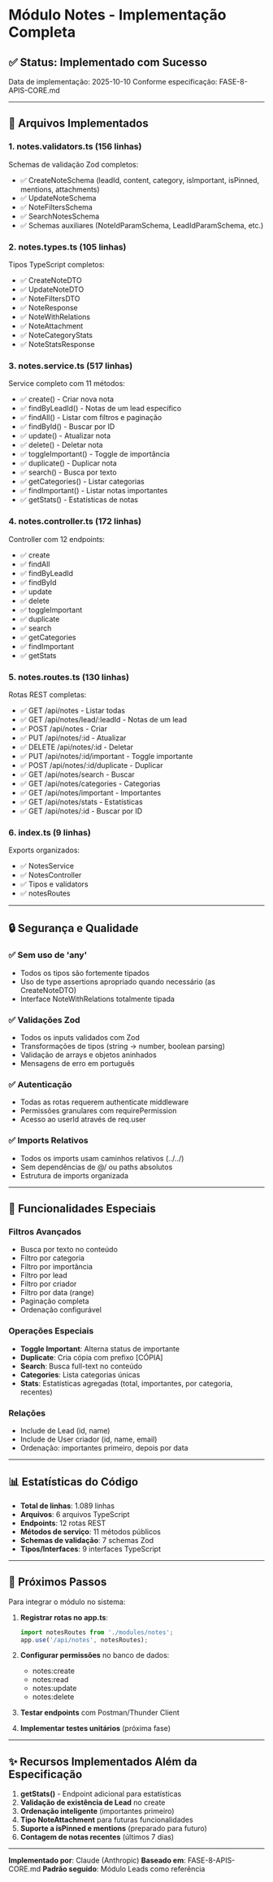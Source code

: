 # Módulo Notes - Implementação Completa

## ✅ Status: Implementado com Sucesso

Data de implementação: 2025-10-10
Conforme especificação: FASE-8-APIS-CORE.md

---

## 📁 Arquivos Implementados

### 1. **notes.validators.ts** (156 linhas)
Schemas de validação Zod completos:
- ✅ CreateNoteSchema (leadId, content, category, isImportant, isPinned, mentions, attachments)
- ✅ UpdateNoteSchema
- ✅ NoteFiltersSchema
- ✅ SearchNotesSchema
- ✅ Schemas auxiliares (NoteIdParamSchema, LeadIdParamSchema, etc.)

### 2. **notes.types.ts** (105 linhas)
Tipos TypeScript completos:
- ✅ CreateNoteDTO
- ✅ UpdateNoteDTO
- ✅ NoteFiltersDTO
- ✅ NoteResponse
- ✅ NoteWithRelations
- ✅ NoteAttachment
- ✅ NoteCategoryStats
- ✅ NoteStatsResponse

### 3. **notes.service.ts** (517 linhas)
Service completo com 11 métodos:
- ✅ create() - Criar nova nota
- ✅ findByLeadId() - Notas de um lead específico
- ✅ findAll() - Listar com filtros e paginação
- ✅ findById() - Buscar por ID
- ✅ update() - Atualizar nota
- ✅ delete() - Deletar nota
- ✅ toggleImportant() - Toggle de importância
- ✅ duplicate() - Duplicar nota
- ✅ search() - Busca por texto
- ✅ getCategories() - Listar categorias
- ✅ findImportant() - Listar notas importantes
- ✅ getStats() - Estatísticas de notas

### 4. **notes.controller.ts** (172 linhas)
Controller com 12 endpoints:
- ✅ create
- ✅ findAll
- ✅ findByLeadId
- ✅ findById
- ✅ update
- ✅ delete
- ✅ toggleImportant
- ✅ duplicate
- ✅ search
- ✅ getCategories
- ✅ findImportant
- ✅ getStats

### 5. **notes.routes.ts** (130 linhas)
Rotas REST completas:
- ✅ GET    /api/notes                   - Listar todas
- ✅ GET    /api/notes/lead/:leadId      - Notas de um lead
- ✅ POST   /api/notes                   - Criar
- ✅ PUT    /api/notes/:id               - Atualizar
- ✅ DELETE /api/notes/:id               - Deletar
- ✅ PUT    /api/notes/:id/important     - Toggle importante
- ✅ POST   /api/notes/:id/duplicate     - Duplicar
- ✅ GET    /api/notes/search            - Buscar
- ✅ GET    /api/notes/categories        - Categorias
- ✅ GET    /api/notes/important         - Importantes
- ✅ GET    /api/notes/stats             - Estatísticas
- ✅ GET    /api/notes/:id               - Buscar por ID

### 6. **index.ts** (9 linhas)
Exports organizados:
- ✅ NotesService
- ✅ NotesController
- ✅ Tipos e validators
- ✅ notesRoutes

---

## 🔒 Segurança e Qualidade

### ✅ Sem uso de 'any'
- Todos os tipos são fortemente tipados
- Uso de type assertions apropriado quando necessário (as CreateNoteDTO)
- Interface NoteWithRelations totalmente tipada

### ✅ Validações Zod
- Todos os inputs validados com Zod
- Transformações de tipos (string → number, boolean parsing)
- Validação de arrays e objetos aninhados
- Mensagens de erro em português

### ✅ Autenticação
- Todas as rotas requerem authenticate middleware
- Permissões granulares com requirePermission
- Acesso ao userId através de req.user

### ✅ Imports Relativos
- Todos os imports usam caminhos relativos (../../)
- Sem dependências de @/ ou paths absolutos
- Estrutura de imports organizada

---

## 🎯 Funcionalidades Especiais

### Filtros Avançados
- Busca por texto no conteúdo
- Filtro por categoria
- Filtro por importância
- Filtro por lead
- Filtro por criador
- Filtro por data (range)
- Paginação completa
- Ordenação configurável

### Operações Especiais
- **Toggle Important**: Alterna status de importante
- **Duplicate**: Cria cópia com prefixo [CÓPIA]
- **Search**: Busca full-text no conteúdo
- **Categories**: Lista categorias únicas
- **Stats**: Estatísticas agregadas (total, importantes, por categoria, recentes)

### Relações
- Include de Lead (id, name)
- Include de User criador (id, name, email)
- Ordenação: importantes primeiro, depois por data

---

## 📊 Estatísticas do Código

- **Total de linhas**: 1.089 linhas
- **Arquivos**: 6 arquivos TypeScript
- **Endpoints**: 12 rotas REST
- **Métodos de serviço**: 11 métodos públicos
- **Schemas de validação**: 7 schemas Zod
- **Tipos/Interfaces**: 9 interfaces TypeScript

---

## 🚀 Próximos Passos

Para integrar o módulo no sistema:

1. **Registrar rotas no app.ts**:
   ```typescript
   import notesRoutes from './modules/notes';
   app.use('/api/notes', notesRoutes);
   ```

2. **Configurar permissões** no banco de dados:
   - notes:create
   - notes:read
   - notes:update
   - notes:delete

3. **Testar endpoints** com Postman/Thunder Client

4. **Implementar testes unitários** (próxima fase)

---

## ✨ Recursos Implementados Além da Especificação

1. **getStats()** - Endpoint adicional para estatísticas
2. **Validação de existência de Lead** no create
3. **Ordenação inteligente** (importantes primeiro)
4. **Tipo NoteAttachment** para futuras funcionalidades
5. **Suporte a isPinned e mentions** (preparado para futuro)
6. **Contagem de notas recentes** (últimos 7 dias)

---

**Implementado por**: Claude (Anthropic)
**Baseado em**: FASE-8-APIS-CORE.md
**Padrão seguido**: Módulo Leads como referência

